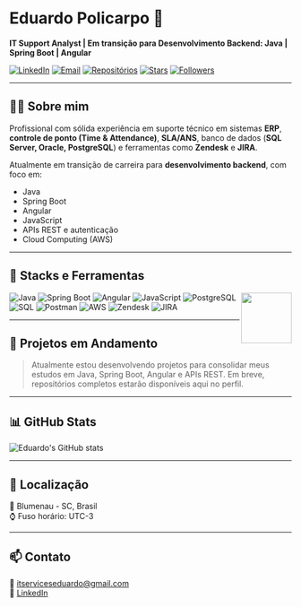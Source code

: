 # Eduardo Policarpo 👋

**IT Support Analyst | Em transição para Desenvolvimento Backend: Java | Spring Boot | Angular**

[![LinkedIn](https://img.shields.io/badge/LinkedIn-0077B5?style=for-the-badge&logo=linkedin&logoColor=white)](https://www.linkedin.com/in/eduardopolicarpotechsupport)
[![Email](https://img.shields.io/badge/Gmail-D14836?style=for-the-badge&logo=gmail&logoColor=white)](mailto:itserviceseduardo@gmail.com)
[![Repositórios](https://img.shields.io/badge/Repositórios-0059D6?style=for-the-badge&logo=github&logoColor=white)](https://github.com/edupolicarpo?tab=repositories)
[![Stars](https://img.shields.io/github/stars/edupolicarpo?style=for-the-badge&label=Stars&color=blue&logo=github&logoColor=white)](https://github.com/edupolicarpo?tab=stars)
[![Followers](https://img.shields.io/github/followers/edupolicarpo?label=Seguidores&style=for-the-badge&color=red&logo=github&logoColor=white)](https://github.com/edupolicarpo?tab=followers)

---

## 🧑‍💻 Sobre mim

Profissional com sólida experiência em suporte técnico em sistemas **ERP**, **controle de ponto (Time & Attendance)**, **SLA/ANS**, banco de dados (**SQL Server, Oracle, PostgreSQL**) e ferramentas como **Zendesk** e **JIRA**.

Atualmente em transição de carreira para **desenvolvimento backend**, com foco em:

- Java
- Spring Boot  
- Angular
- JavaScript  
- APIs REST e autenticação  
- Cloud Computing (AWS)

---

## 🧰 Stacks e Ferramentas  
<img src="https://cdn.jsdelivr.net/gh/Th3Wall/assets-cdn/books/book-reading.gif" width="90" align="right"/>

![Java](https://img.shields.io/badge/Java-ED8B00?style=for-the-badge&logo=java&logoColor=white)
![Spring Boot](https://img.shields.io/badge/Spring_Boot-6DB33F?style=for-the-badge&logo=springboot&logoColor=white)
![Angular](https://img.shields.io/badge/Angular-DD0031?style=for-the-badge&logo=angular&logoColor=white)
![JavaScript](https://img.shields.io/badge/JavaScript-F7DF1E?style=for-the-badge&logo=javascript&logoColor=black)
![PostgreSQL](https://img.shields.io/badge/PostgreSQL-316192?style=for-the-badge&logo=postgresql&logoColor=white)
![SQL](https://img.shields.io/badge/SQL-4479A1?style=for-the-badge&logo=sqlite&logoColor=white)
![Postman](https://img.shields.io/badge/Postman-FF6C37?style=for-the-badge&logo=postman&logoColor=white)
![AWS](https://img.shields.io/badge/AWS-FF9900?style=for-the-badge&logo=amazonaws&logoColor=white)
![Zendesk](https://img.shields.io/badge/Zendesk-03363D?style=for-the-badge&logo=zendesk&logoColor=white)
![JIRA](https://img.shields.io/badge/JIRA-0052CC?style=for-the-badge&logo=jira&logoColor=white)

---

## 📌 Projetos em Andamento

> Atualmente estou desenvolvendo projetos para consolidar meus estudos em Java, Spring Boot, Angular e APIs REST. Em breve, repositórios completos estarão disponíveis aqui no perfil.

---

## 📊 GitHub Stats

![Eduardo's GitHub stats](https://github-readme-stats.vercel.app/api?username=edupolicarpo&show_icons=true&theme=tokyonight)

---

## 📍 Localização

📌 Blumenau - SC, Brasil  
⌚ Fuso horário: UTC-3

---

## 📫 Contato

📧 itserviceseduardo@gmail.com  
🔗 [LinkedIn](https://www.linkedin.com/in/eduardopolicarpotechsupport)
